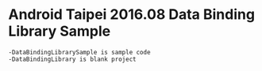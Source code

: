 # Android Taipei 2016.08 Data Binding Library Sample

    -DataBindingLibrarySample is sample code
    -DataBindingLibrary is blank project

